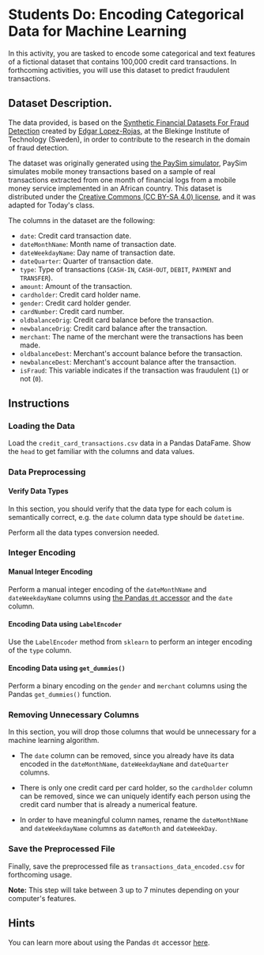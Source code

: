 # Students Do: Encoding Categorical Data for Machine Learning

In this activity, you are tasked to encode some categorical and text features of a fictional dataset that contains 100,000 credit card transactions. In forthcoming activities, you will use this dataset to predict fraudulent transactions.

## Dataset Description.

The data provided, is based on the [Synthetic Financial Datasets For Fraud Detection](https://www.kaggle.com/ntnu-testimon/paysim1) created by [Edgar Lopez-Rojas](http://bth.diva-portal.org/smash/person.jsf?pid=authority-person%3A44509&dswid=-31), at the Blekinge Institute of Technology (Sweden), in order to contribute to the research in the domain of fraud detection.

The dataset was originally generated using [the PaySim simulator](https://github.com/EdgarLopezPhD/PaySim), PaySim simulates mobile money transactions based on a sample of real transactions extracted from one month of financial logs from a mobile money service implemented in an African country. This dataset is distributed under the [Creative Commons (CC BY-SA 4.0) license](https://creativecommons.org/licenses/by-sa/4.0/), and it was adapted for Today's class.

The columns in the dataset are the following:

* `date`: Credit card transaction date.
* `dateMonthName`: Month name of transaction date.
* `dateWeekdayName`: Day name of transaction date.
* `dateQuarter`: Quarter of transaction date.
* `type`: Type of transactions (`CASH-IN`, `CASH-OUT`, `DEBIT`, `PAYMENT` and `TRANSFER`).
* `amount`: Amount of the transaction.
* `cardholder`: Credit card holder name.
* `gender`: Credit card holder gender.
* `cardNumber`: Credit card number.
* `oldbalanceOrig`: Credit card balance before the transaction.
* `newbalanceOrig`: Credit card balance after the transaction.
* `merchant`: The name of the merchant were the transactions has been made.
* `oldbalanceDest`: Merchant's account balance before the transaction.
* `newbalanceDest`: Merchant's account balance after the transaction.
* `isFraud`: This variable indicates if the transaction was fraudulent (`1`) or not (`0`).

## Instructions

### Loading the Data

Load the `credit_card_transactions.csv` data in a Pandas DataFame. Show the `head` to get familiar with the columns and data values.

### Data Preprocessing

#### Verify Data Types

In this section, you should verify that the data type for each colum is semantically correct, e.g. the `date` column data type should be `datetime`.

Perform all the data types conversion needed.

### Integer Encoding

#### Manual Integer Encoding

Perform a manual integer encoding of the `dateMonthName` and `dateWeekdayName` columns using [the Pandas `dt` accessor](https://pandas.pydata.org/pandas-docs/stable/reference/series.html#datetimelike-properties) and the `date` column.

#### Encoding Data using `LabelEncoder`

Use the `LabelEncoder` method from `sklearn` to perform an integer encoding of the `type` column.

#### Encoding Data using `get_dummies()`

Perform a binary encoding on the `gender` and `merchant` columns using the Pandas `get_dummies()` function.

### Removing Unnecessary Columns

In this section, you will drop those columns that would be unnecessary for a machine learning algorithm.

* The `date` column can be removed, since you already have its data encoded in the `dateMonthName`, `dateWeekdayName` and `dateQuarter` columns.

* There is only one credit card per card holder, so the `cardholder` column can be removed, since we can uniquely identify each person using the credit card number that is already a numerical feature.

* In order to have meaningful column names, rename the `dateMonthName` and `dateWeekdayName` columns as `dateMonth` and `dateWeekDay`.

### Save the Preprocessed File

Finally, save the preprocessed file as `transactions_data_encoded.csv` for forthcoming usage.

**Note:** This step will take between 3 up to 7 minutes depending on your computer's features.

## Hints

You can learn more about using the Pandas `dt` accessor [here](https://medium.com/@swethalakshmanan14/simple-ways-to-extract-features-from-date-variable-using-python-60c33e3b0501).
